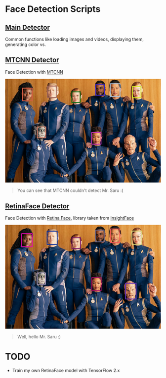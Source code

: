 # Face Detection Scripts

## [Main Detector](detector_main.py)

Common functions like loading images and videos, displaying them, generating color vs.



## [MTCNN Detector](mtcnn_detector.py)

Face Detection with [MTCNN](https://github.com/ipazc/mtcnn)

![Results](test_image_result_mtcnn.png)

> You can see that MTCNN couldn't detect Mr. Saru :(



## [RetinaFace Detector](retina_detector.py)

Face Detection with [Retina Face](https://arxiv.org/pdf/1905.00641v2.pdf), library taken from [InsightFace](https://github.com/deepinsight/insightface)

![Results](test_image_result_retina.png)

> Well, hello Mr. Saru :) 



# TODO 



- Train my own RetinaFace model with TensorFlow 2.x



